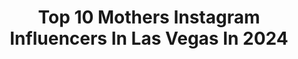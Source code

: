 ---
title: Top 10 Mothers Instagram Influencers In Las Vegas In 2024
description: >-
  Find top mothers Instagram influencers in Las Vegas in 2024. Most popular hashtags: #lasvegas #momlife #funny #vegas.
platform: Instagram
hits: 45
text_top: Analyze the most popular Instagram accounts on inBeat.
text_bottom: Our platform has 45 Instagram influencers like this in Las Vegas, United States for you to connect with.
profiles:
  - username: "cigarswithcc"
    fullname: >-
      Christine
    bio: >-
      SOTL PROUD LATINA TX BORN💋 Confident wife. Mother. Woman. #lasvegaslocal
    location: "United States"
    followers: 2300
    engagement: 1358
    commentsToLikes: 0.045719
    id: ckaotdytavii30i78a7mdyot7
    verified: false
    hashtags: "#cigarfamily, #instacigar, #alwaysclassy, #intelligentwoman"
  - username: "theofficialaddison"
    fullname: >-
      Addison
    bio: >-
      🌈 GayDHD | Nurse 💉 🤣 TikTok/Twitch: @big_daddy_addie 🎥 🔥 Merch below 👇🏼
    location: "United States"
    followers: 152461
    engagement: 4580
    commentsToLikes: 0.011152
    id: clrxjqfobwcgn0k08wll0jj1b
    verified: false
    hashtags: "#funny, #onethingstraight, #hospital, #gay"
  - username: "emily.the.fae"
    fullname: >-
      Emily Fae
    bio: >-
      Human•20yrs•Gemini 📍Las Vegas, Nevada Mother to @ms.muffinmoo Tattoo count: 9
    location: "United States"
    followers: 39693
    engagement: 117
    commentsToLikes: 0.025039
    id: ck0vz5vlr7goz0i19ipvahymw
    verified: false
    hashtags: "#sugarthrillz, #dollskill"
  - username: "miss.jayza"
    fullname: >-
      J A Y Z A L Y N
    bio: >-
      HI. Las Vegas | RRT | Filipina | @jruealan #fashion #beauty #momlife COLLABS/PR 📩: jayzalynsomera@gmail.com
    location: "United States"
    followers: 13030
    engagement: 227
    commentsToLikes: 0.090771
    id: ck55p4ebw9s4c0i11mttdxfpa
    verified: false
    hashtags: "#asian, #reel, #family, #kids"
  - username: "ronin314"
    fullname: >-
      JAV - Masterless Photographer
    bio: >-
      Las Vegas imagineer of the galaxy far, far away.... and then some. Here to inspire. Plz enjoy! 🤙🏻 Oh, and yes I made these, otherwise noted.
    location: "United States"
    followers: 5840
    engagement: 1120
    commentsToLikes: 0.031301
    id: ck6tprevam3k30j71j8oit2fy
    verified: false
    hashtags: "#themandalorian, #mercphoto, #deathwatch, #thebookofbobafett"
  - username: "heathercrock"
    fullname: >-
      Heather Crockett Oram
    bio: >-
      • Tattooed mother of 5 with infertility • Adoption • Weight loss -124 lbs after vsg • Nurse Practitioner • World Traveler 📧 Email to collab
    location: "United States"
    followers: 328413
    engagement: 64
    commentsToLikes: 0.022967
    id: ckzrlvyye0t310i23mg0cq4nl
    verified: false
    hashtags: "#openadoption, #weightloss, #weightlossjourney, #love"
  - username: "dr.lindaparra"
    fullname: >-
      Linda Parra
    bio: >-
      Mother, wife, dentist, at @drparraimplantcenter VP at @wildandwhimsyfoundation and a straight up G 😎 #thister #thisters
    location: "United States"
    followers: 107976
    engagement: 25
    commentsToLikes: 0.001822
    id: ck0w3j0aytnt70i193oudefp2
    verified: false
    hashtags: "#chanel, #cabo, #glammedupvegas, #poweredbypangaia"
  - username: "iamthaprettygangsta"
    fullname: >-
      🥰 Prettyme.05 👄
    bio: >-
      🤩 Mother Of @ComptonAv 💎 Follow My 2nd Page @prettyme.kisses 🥰 💲DM For any Booking / Promo inquiry 🏩 Click & Visit My Boutique 🔽
    location: "United States"
    followers: 7739
    engagement: 1067
    commentsToLikes: 0.203068
    id: ck6u2kqvrsder0j71n4ivqugl
    verified: false
    hashtags: "#rap, #losangeles, #worldstarhiphop, #boss"
  - username: "askaledavis"
    fullname: >-
      Askale Davis
    bio: >-
      ✨Believer | Wife | Mother | Multifaceted ✨ 🇪🇹
    location: "United States"
    followers: 28194
    engagement: 942
    commentsToLikes: 0.045119
    id: ck5bz4re4qgat0i11yk8twxks
    verified: false
    hashtags: "#ootd, #momstyle, #bravo, #girlstrip"
  - username: "halfcrazymama"
    fullname: >-
      Emelia Cellura
    bio: >-
      An active mother's guide to life. Runner, mother, travel obsessed, and avid reader. Follow along with my journey. 😊
    location: "United States"
    followers: 26497
    engagement: 73
    commentsToLikes: 0.032356
    id: ckaovn4c75akv0i78g7z1k50p
    verified: false
    hashtags: "#nycmarathon, #momlife, #womensrunningcommunity, #rundisney"
---
